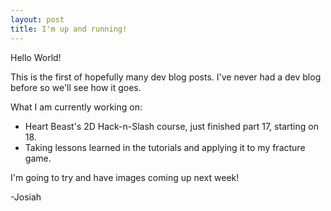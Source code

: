```yaml
---
layout: post
title: I'm up and running!
---
```


Hello World!

This is the first of hopefully many dev blog posts.  I've never had a dev blog before so we'll see how it goes.

What I am currently working on:

* Heart Beast's 2D Hack-n-Slash course, just finished part 17, starting on 18.
* Taking lessons learned in the tutorials and applying it to my fracture game.

I'm going to try and have images coming up next week!

-Josiah